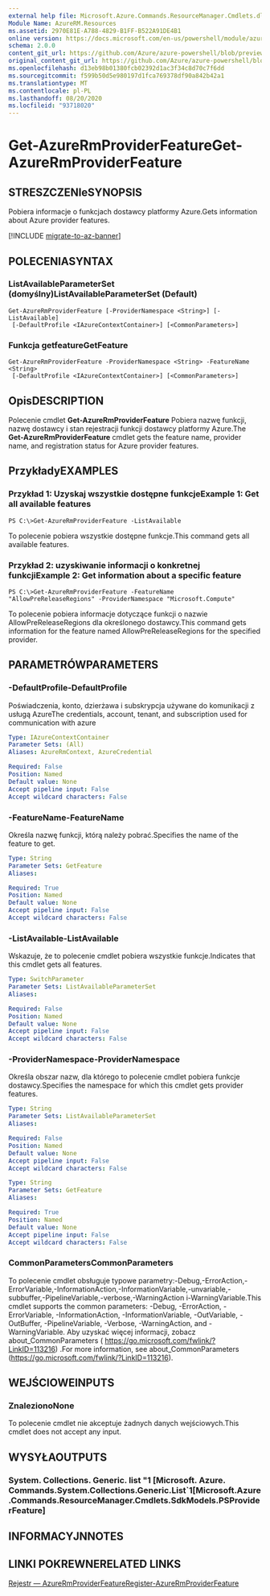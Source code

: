 ```yaml
---
external help file: Microsoft.Azure.Commands.ResourceManager.Cmdlets.dll-Help.xml
Module Name: AzureRM.Resources
ms.assetid: 2970E81E-A788-4829-B1FF-B522A91DE4B1
online version: https://docs.microsoft.com/en-us/powershell/module/azurerm.resources/get-azurermproviderfeature
schema: 2.0.0
content_git_url: https://github.com/Azure/azure-powershell/blob/preview/src/ResourceManager/Resources/Commands.Resources/help/Get-AzureRmProviderFeature.md
original_content_git_url: https://github.com/Azure/azure-powershell/blob/preview/src/ResourceManager/Resources/Commands.Resources/help/Get-AzureRmProviderFeature.md
ms.openlocfilehash: d13eb98b01380fcb02392d1ac3f34c8d70c7f6dd
ms.sourcegitcommit: f599b50d5e980197d1fca769378df90a842b42a1
ms.translationtype: MT
ms.contentlocale: pl-PL
ms.lasthandoff: 08/20/2020
ms.locfileid: "93718020"
---
```

# <span data-ttu-id="51578-101">Get-AzureRmProviderFeature</span><span class="sxs-lookup"><span data-stu-id="51578-101">Get-AzureRmProviderFeature</span></span>

## <span data-ttu-id="51578-102">STRESZCZENIe</span><span class="sxs-lookup"><span data-stu-id="51578-102">SYNOPSIS</span></span>
<span data-ttu-id="51578-103">Pobiera informacje o funkcjach dostawcy platformy Azure.</span><span class="sxs-lookup"><span data-stu-id="51578-103">Gets information about Azure provider features.</span></span>

[!INCLUDE [migrate-to-az-banner](../../includes/migrate-to-az-banner.md)]

## <span data-ttu-id="51578-104">POLECENIA</span><span class="sxs-lookup"><span data-stu-id="51578-104">SYNTAX</span></span>

### <span data-ttu-id="51578-105">ListAvailableParameterSet (domyślny)</span><span class="sxs-lookup"><span data-stu-id="51578-105">ListAvailableParameterSet (Default)</span></span>
```
Get-AzureRmProviderFeature [-ProviderNamespace <String>] [-ListAvailable]
 [-DefaultProfile <IAzureContextContainer>] [<CommonParameters>]
```

### <span data-ttu-id="51578-106">Funkcja getfeature</span><span class="sxs-lookup"><span data-stu-id="51578-106">GetFeature</span></span>
```
Get-AzureRmProviderFeature -ProviderNamespace <String> -FeatureName <String>
 [-DefaultProfile <IAzureContextContainer>] [<CommonParameters>]
```

## <span data-ttu-id="51578-107">Opis</span><span class="sxs-lookup"><span data-stu-id="51578-107">DESCRIPTION</span></span>
<span data-ttu-id="51578-108">Polecenie cmdlet **Get-AzureRmProviderFeature** Pobiera nazwę funkcji, nazwę dostawcy i stan rejestracji funkcji dostawcy platformy Azure.</span><span class="sxs-lookup"><span data-stu-id="51578-108">The **Get-AzureRmProviderFeature** cmdlet gets the feature name, provider name, and registration status for Azure provider features.</span></span>

## <span data-ttu-id="51578-109">Przykłady</span><span class="sxs-lookup"><span data-stu-id="51578-109">EXAMPLES</span></span>

### <span data-ttu-id="51578-110">Przykład 1: Uzyskaj wszystkie dostępne funkcje</span><span class="sxs-lookup"><span data-stu-id="51578-110">Example 1: Get all available features</span></span>
```
PS C:\>Get-AzureRmProviderFeature -ListAvailable
```

<span data-ttu-id="51578-111">To polecenie pobiera wszystkie dostępne funkcje.</span><span class="sxs-lookup"><span data-stu-id="51578-111">This command gets all available features.</span></span>

### <span data-ttu-id="51578-112">Przykład 2: uzyskiwanie informacji o konkretnej funkcji</span><span class="sxs-lookup"><span data-stu-id="51578-112">Example 2: Get information about a specific feature</span></span>
```
PS C:\>Get-AzureRmProviderFeature -FeatureName "AllowPreReleaseRegions" -ProviderNamespace "Microsoft.Compute"
```

<span data-ttu-id="51578-113">To polecenie pobiera informacje dotyczące funkcji o nazwie AllowPreReleaseRegions dla określonego dostawcy.</span><span class="sxs-lookup"><span data-stu-id="51578-113">This command gets information for the feature named AllowPreReleaseRegions for the specified provider.</span></span>

## <span data-ttu-id="51578-114">PARAMETRÓW</span><span class="sxs-lookup"><span data-stu-id="51578-114">PARAMETERS</span></span>

### <span data-ttu-id="51578-115">-DefaultProfile</span><span class="sxs-lookup"><span data-stu-id="51578-115">-DefaultProfile</span></span>
<span data-ttu-id="51578-116">Poświadczenia, konto, dzierżawa i subskrypcja używane do komunikacji z usługą Azure</span><span class="sxs-lookup"><span data-stu-id="51578-116">The credentials, account, tenant, and subscription used for communication with azure</span></span>

```yaml
Type: IAzureContextContainer
Parameter Sets: (All)
Aliases: AzureRmContext, AzureCredential

Required: False
Position: Named
Default value: None
Accept pipeline input: False
Accept wildcard characters: False
```

### <span data-ttu-id="51578-117">-FeatureName</span><span class="sxs-lookup"><span data-stu-id="51578-117">-FeatureName</span></span>
<span data-ttu-id="51578-118">Określa nazwę funkcji, którą należy pobrać.</span><span class="sxs-lookup"><span data-stu-id="51578-118">Specifies the name of the feature to get.</span></span>

```yaml
Type: String
Parameter Sets: GetFeature
Aliases:

Required: True
Position: Named
Default value: None
Accept pipeline input: False
Accept wildcard characters: False
```

### <span data-ttu-id="51578-119">-ListAvailable</span><span class="sxs-lookup"><span data-stu-id="51578-119">-ListAvailable</span></span>
<span data-ttu-id="51578-120">Wskazuje, że to polecenie cmdlet pobiera wszystkie funkcje.</span><span class="sxs-lookup"><span data-stu-id="51578-120">Indicates that this cmdlet gets all features.</span></span>

```yaml
Type: SwitchParameter
Parameter Sets: ListAvailableParameterSet
Aliases:

Required: False
Position: Named
Default value: None
Accept pipeline input: False
Accept wildcard characters: False
```

### <span data-ttu-id="51578-121">-ProviderNamespace</span><span class="sxs-lookup"><span data-stu-id="51578-121">-ProviderNamespace</span></span>
<span data-ttu-id="51578-122">Określa obszar nazw, dla którego to polecenie cmdlet pobiera funkcje dostawcy.</span><span class="sxs-lookup"><span data-stu-id="51578-122">Specifies the namespace for which this cmdlet gets provider features.</span></span>

```yaml
Type: String
Parameter Sets: ListAvailableParameterSet
Aliases:

Required: False
Position: Named
Default value: None
Accept pipeline input: False
Accept wildcard characters: False
```

```yaml
Type: String
Parameter Sets: GetFeature
Aliases:

Required: True
Position: Named
Default value: None
Accept pipeline input: False
Accept wildcard characters: False
```

### <span data-ttu-id="51578-123">CommonParameters</span><span class="sxs-lookup"><span data-stu-id="51578-123">CommonParameters</span></span>
<span data-ttu-id="51578-124">To polecenie cmdlet obsługuje typowe parametry:-Debug,-ErrorAction,-ErrorVariable,-InformationAction,-InformationVariable,-unvariable,-subbuffer,-PipelineVariable,-verbose,-WarningAction i-WarningVariable.</span><span class="sxs-lookup"><span data-stu-id="51578-124">This cmdlet supports the common parameters: -Debug, -ErrorAction, -ErrorVariable, -InformationAction, -InformationVariable, -OutVariable, -OutBuffer, -PipelineVariable, -Verbose, -WarningAction, and -WarningVariable.</span></span> <span data-ttu-id="51578-125">Aby uzyskać więcej informacji, zobacz about_CommonParameters ( https://go.microsoft.com/fwlink/?LinkID=113216) .</span><span class="sxs-lookup"><span data-stu-id="51578-125">For more information, see about_CommonParameters (https://go.microsoft.com/fwlink/?LinkID=113216).</span></span>

## <span data-ttu-id="51578-126">WEJŚCIOWE</span><span class="sxs-lookup"><span data-stu-id="51578-126">INPUTS</span></span>

### <span data-ttu-id="51578-127">Znaleziono</span><span class="sxs-lookup"><span data-stu-id="51578-127">None</span></span>
<span data-ttu-id="51578-128">To polecenie cmdlet nie akceptuje żadnych danych wejściowych.</span><span class="sxs-lookup"><span data-stu-id="51578-128">This cmdlet does not accept any input.</span></span>

## <span data-ttu-id="51578-129">WYSYŁA</span><span class="sxs-lookup"><span data-stu-id="51578-129">OUTPUTS</span></span>

### <span data-ttu-id="51578-130">System. Collections. Generic. list "1 [Microsoft. Azure. Commands.</span><span class="sxs-lookup"><span data-stu-id="51578-130">System.Collections.Generic.List\`1[Microsoft.Azure.Commands.ResourceManager.Cmdlets.SdkModels.PSProviderFeature]</span></span>

## <span data-ttu-id="51578-131">INFORMACYJN</span><span class="sxs-lookup"><span data-stu-id="51578-131">NOTES</span></span>

## <span data-ttu-id="51578-132">LINKI POKREWNE</span><span class="sxs-lookup"><span data-stu-id="51578-132">RELATED LINKS</span></span>

[<span data-ttu-id="51578-133">Rejestr — AzureRmProviderFeature</span><span class="sxs-lookup"><span data-stu-id="51578-133">Register-AzureRmProviderFeature</span></span>](./Register-AzureRmProviderFeature.md)


